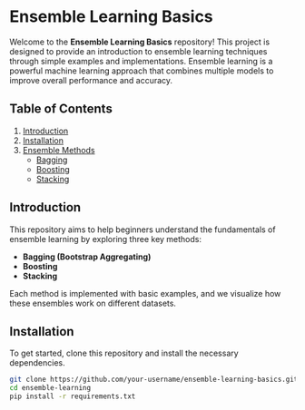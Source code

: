 # Ensemble Learning Basics

Welcome to the **Ensemble Learning Basics** repository! This project is designed to provide an introduction to ensemble learning techniques through simple examples and implementations. Ensemble learning is a powerful machine learning approach that combines multiple models to improve overall performance and accuracy.

## Table of Contents

1. [Introduction](#introduction) 
2. [Installation](#installation)
3. [Ensemble Methods](#ensemble-methods)
    - [Bagging](#bagging)
    - [Boosting](#boosting)
    - [Stacking](#stacking)


## Introduction

This repository aims to help beginners understand the fundamentals of ensemble learning by exploring three key methods:
- **Bagging (Bootstrap Aggregating)**
- **Boosting**
- **Stacking**

Each method is implemented with basic examples, and we visualize how these ensembles work on different datasets.

## Installation

To get started, clone this repository and install the necessary dependencies.

```bash
git clone https://github.com/your-username/ensemble-learning-basics.git
cd ensemble-learning
pip install -r requirements.txt
